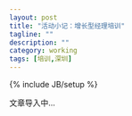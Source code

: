 ```yaml
---
layout: post
title: "活动小记：增长型经理培训"
tagline: ""
description: ""
category: working
tags: [培训,深圳]
---
```

{% include JB/setup %}

文章导入中...
